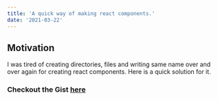 ```yaml
---
title: 'A quick way of making react components.'
date: '2021-03-22'
---
```

## Motivation

I was tired of creating directories, files and writing same name over and over again for creating react components. Here is a quick solution for it.

### Checkout the Gist [here](https://gist.github.com/harshit9715/c39c95805778c13e652185941e6cf424)
